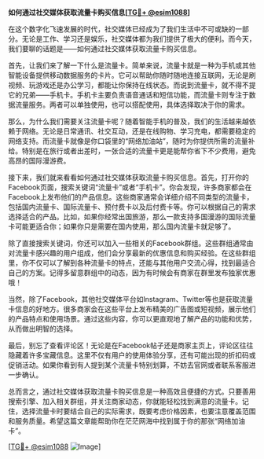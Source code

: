 **如何通过社交媒体获取流量卡购买信息[[TG💪+ @esim1088](https://t.me/s/esim1088)]**

在这个数字化飞速发展的时代，社交媒体已经成为了我们生活中不可或缺的一部分。无论是工作、学习还是娱乐，社交媒体都为我们提供了极大的便利。而今天，我们要聊的话题是——如何通过社交媒体获取流量卡购买信息。

首先，让我们来了解一下什么是流量卡。简单来说，流量卡就是一种为手机或其他智能设备提供移动数据服务的卡片。它可以帮助你随时随地连接互联网，无论是刷视频、玩游戏还是办公学习，都能让你保持在线状态。而说到流量卡，就不得不提它的兄弟——手机卡。手机卡主要负责语音通话和短信功能，而流量卡则专注于数据流量服务。两者可以单独使用，也可以搭配使用，具体选择取决于你的需求。

那么，为什么我们需要关注流量卡呢？随着智能手机的普及，我们的生活越来越依赖于网络。无论是日常通讯、社交互动，还是在线购物、学习充电，都需要稳定的网络支持。而流量卡就像是你口袋里的“网络加油站”，随时为你提供所需的流量补给。特别是在旅行或者出差时，一张合适的流量卡更是能帮你省下不少费用，避免高昂的国际漫游费。

接下来，我们就来看看如何通过社交媒体获取流量卡购买信息。首先，打开你的Facebook页面，搜索关键词“流量卡”或者“手机卡”。你会发现，许多商家都会在Facebook上发布他们的产品信息。这些商家通常会详细介绍不同类型的流量卡，包括国内流量卡、国际流量卡、预付费卡以及后付费卡等。你可以根据自己的需求选择适合的产品。比如，如果你经常出国旅游，那么一款支持多国漫游的国际流量卡可能更适合你；如果你只是需要在国内使用，那么国内流量卡就足够了。

除了直接搜索关键词，你还可以加入一些相关的Facebook群组。这些群组通常由对流量卡感兴趣的用户组成，他们会分享最新的优惠信息和购买经验。在这些群组里，你不仅可以了解到各种流量卡的特点，还能与其他用户交流心得，找到最适合自己的方案。记得多留意群组中的动态，因为有时候会有商家在群里发布独家优惠哦！

当然，除了Facebook，其他社交媒体平台如Instagram、Twitter等也是获取流量卡信息的好地方。很多商家会在这些平台上发布精美的广告图或短视频，展示他们的产品特点和使用场景。通过这些内容，你可以更直观地了解产品的功能和优势，从而做出明智的选择。

最后，别忘了查看评论区！无论是在Facebook帖子还是商家主页上，评论区往往隐藏着许多宝藏信息。这里不仅有用户的使用体验分享，还有可能出现的折扣码或促销活动。如果你看到有人提到某个流量卡特别划算，不妨去官网或者联系客服进一步确认。

总而言之，通过社交媒体获取流量卡购买信息是一种高效且便捷的方式。只要善用搜索引擎、加入相关群组，并关注商家动态，你就能轻松找到满意的流量卡。记住，选择流量卡时要结合自己的实际需求，既要考虑价格因素，也要注意覆盖范围和服务质量。希望这篇文章能帮助你在茫茫网海中找到属于你的那张“网络加油卡”。

[[TG💪+ @esim1088](https://t.me/s/esim1088) ![Image](https://i.postimg.cc/4NQfJmqS/Snipaste-2025-05-13-00-14-12.png)]